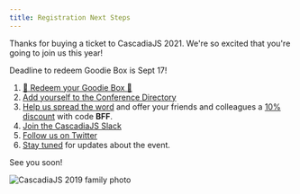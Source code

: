 ```yaml
---
title: Registration Next Steps
---
```

Thanks for buying a ticket to CascadiaJS 2021. We're so excited that you're going to join us this year!

<span class="highlight warning">Deadline to redeem Goodie Box is Sept 17!</span>

1. [🚨 Redeem your Goodie Box 🚨](/home/dashboard) 
1. [Add yourself to the Conference Directory](/home/dashboard)
1. [Help us spread the word](/colleague-email) and offer your friends and colleagues a [10% discount](https://ti.to/event-loop/cascadiajs-2021/discount/BFF) with code **BFF**.
1. [Join the CascadiaJS Slack](https://join.slack.com/t/cascadiajs/shared_invite/zt-rdebpq77-bBqGufxZsn24kSCyrY3ipQ)
1. [Follow us on Twitter](https://twitter.com/CascadiaJS)
1. [Stay tuned](http://eepurl.com/dPmCkT) for updates about the event.

See you soon!

![CascadiaJS 2019 family photo](/images/cjs19-family.jpg)
